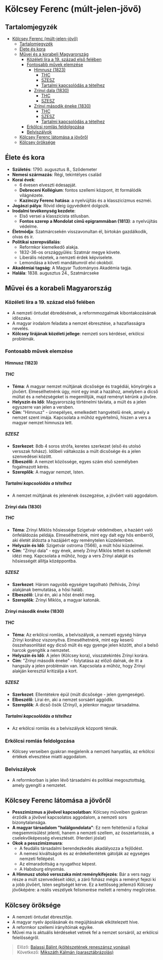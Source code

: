 # Kölcsey Ferenc (múlt-jelen-jövő)

## Tartalomjegyzék
- [Kölcsey Ferenc (múlt-jelen-jövő)](#kölcsey-ferenc-múlt-jelen-jövő)
  - [Tartalomjegyzék](#tartalomjegyzék)
  - [Élete és kora](#élete-és-kora)
  - [Művei és a korabeli Magyarország](#művei-és-a-korabeli-magyarország)
    - [Közéleti líra a 19. század első felében](#közéleti-líra-a-19-század-első-felében)
    - [Fontosabb művek elemzése](#fontosabb-művek-elemzése)
      - [Himnusz (1823)](#himnusz-1823)
        - [THC](#thc)
        - [SZESZ](#szesz)
        - [Tartalmi kapcsolódás a tételhez](#tartalmi-kapcsolódás-a-tételhez)
      - [Zrínyi dala (1830)](#zrínyi-dala-1830)
        - [THC](#thc-1)
        - [SZESZ](#szesz-1)
      - [Zrínyi második éneke (1830)](#zrínyi-második-éneke-1830)
        - [THC](#thc-2)
        - [SZESZ](#szesz-2)
        - [Tartalmi kapcsolódás a tételhez](#tartalmi-kapcsolódás-a-tételhez-1)
    - [Erkölcsi romlás feldolgozása](#erkölcsi-romlás-feldolgozása)
    - [Belviszályok](#belviszályok)
  - [Kölcsey Ferenc látomása a jövőről](#kölcsey-ferenc-látomása-a-jövőről)
  - [Kölcsey öröksége](#kölcsey-öröksége)

## Élete és kora

- **Születés**: 1790. augusztus 8., Sződemeter
- **Nemesi származás**: Régi, tekintélyes család
- **Korai évek**:
  - 6 évesen elveszti édesapját.
  - **Debreceni Kollégium**: fontos szellemi központ, itt formálódik világnézete.
  - **Kazinczy Ferenc hatása**: a nyelvújítás és a klasszicizmus eszméi.
- **Jogászi pálya**: Rövid ideig ügyvédként dolgozik.
- **Irodalmi tevékenység kezdete**:
  - Első versei a klasszicista stílusban.
  - **Fontos szerep a Mondolat című epigrammában (1813)**: a nyelvújítás védelme.
- **Életmódja**: Szatmárcsekén visszavonultan él, birtokán gazdálkodik, olvas és ír.
- **Politikai szerepvállalás**:
  - Reformkor kiemelkedő alakja.
  - 1832-36-os országgyűlés: Szatmár megye követe.
  - Liberális nézetek, a nemzeti érdek képviselete.
  - Lemondása a követi mandátumról elvi okokból.
- **Akadémiai tagság**: A Magyar Tudományos Akadémia tagja.
- **Halála**: 1838. augusztus 24., Szatmárcseke

## Művei és a korabeli Magyarország

### Közéleti líra a 19. század első felében

- A nemzeti öntudat ébredésének, a reformmozgalmak kibontakozásának időszaka.
- A magyar irodalom feladata a nemzet ébresztése, a hazafiasságra nevelés.
- **Kölcsey lírájának közéleti jellege**: nemzeti sors kérdései, erkölcsi problémák.

### Fontosabb művek elemzése

#### Himnusz (1823)

##### THC

- **Téma**: A magyar nemzet múltjának dicsősége és tragédiái, könyörgés a jövőért. Elmesélhetnénk úgy, mint egy imát a hazához, amelyben a dicső múltat és a nehézségeket is megemlítjük, majd reményt kérünk a jövőre.
- **Helyszín és Idő**: Magyarország történelmi távlata, a múlt és a jelen egyszerre van jelen a versben.
- **Cím**: "Himnusz" - ünnepélyes, emelkedett hangvételű ének, amely a nemzet szent imája. Kapcsolata a műhöz egyértelmű, hiszen a vers a magyar nemzet himnusza lett.

##### SZESZ

- **Szerkezet**: 8db 4 soros strófa, keretes szerkezet (első és utolsó versszak fohász). Időbeli váltakozás a múlt dicsősége és a jelen szenvedései között.
- **Elbeszélő**: A nemzet közössége, egyes szám első személyben fogalmazott kérés.
- **Szereplők**: A magyar nemzet, Isten.

##### Tartalmi kapcsolódás a tételhez

- A nemzet múltjának és jelenének összegzése, a jövőért való aggodalom.


#### Zrínyi dala (1830)

##### THC

- **Téma**: Zrínyi Miklós hősiessége Szigetvár védelmében, a hazáért való önfeláldozás példája. Elmesélhetnénk, mint egy dalt egy hős emberről, aki életét áldozta a hazájáért egy reménytelen küzdelemben.
- **Helyszín és Idő**: Szigetvár ostroma (1566), a múlt hősi küzdelmei.
- **Cím**: "Zrínyi dala" - egy ének, amely Zrínyi Miklós tetteit és szellemét idézi meg. Kapcsolata a műhöz, hogy a vers Zrínyi alakját és hősiességét állítja középpontba.

##### SZESZ

- **Szerkezet**: Három nagyobb egységre tagolható (felhívás, Zrínyi alakjának bemutatása, a hősi halál).
- **Elbeszélő**: Lírai én, aki a hőst énekli meg.
- **Szereplők**: Zrínyi Miklós, a magyar katonák.

#### Zrínyi második éneke (1830)

##### THC

- **Téma**: Az erkölcsi romlás, a belviszályok, a nemzeti egység hiánya Zrínyi korához viszonyítva. Elmesélhetnénk, mint egy keserű összehasonlítást egy dicső múlt és egy gyenge jelen között, ahol a belső harcok gyengítik a nemzetet.
- **Helyszín és Idő**: A jelen (Kölcsey kora), visszatekintés Zrínyi korára.
- **Cím**: "Zrínyi második éneke" - folytatása az előző dalnak, de itt a hangsúly a jelen problémáin van. Kapcsolata a műhöz, hogy Zrínyi alakján keresztül kritizálja a kort.

##### SZESZ

- **Szerkezet**: Ellentétekre épül (múlt dicsősége - jelen gyengesége).
- **Elbeszélő**: Lírai én, aki a nemzet sorsáért aggódik.
- **Szereplők**: A dicső ősök (Zrínyi), a jelenkor magyar társadalma.

##### Tartalmi kapcsolódás a tételhez

- Az erkölcsi romlás és a belviszályok központi témák.

### Erkölcsi romlás feldolgozása

- Kölcsey verseiben gyakran megjelenik a nemzeti hanyatlás, az erkölcsi értékek elvesztése miatti aggodalom.

### Belviszályok

- A reformkorban is jelen lévő társadalmi és politikai megosztottság, amely gyengíti a nemzetet.

## Kölcsey Ferenc látomása a jövőről

- **Pesszimizmus a jövővel kapcsolatban**: Kölcsey műveiben gyakran érződik a jövővel kapcsolatos aggodalom, a nemzeti sors bizonytalansága.
- **A magyar társadalom "halálgondolata"**: Ez nem feltétlenül a fizikai megsemmisülést jelenti, hanem a nemzeti szellem, az összetartozás, a cselekvőképesség elvesztését. (Herderi jóslat)
- **Okok a pesszimizmusra**: 
  - A feudális társadalmi berendezkedés akadályozza a fejlődést.
  - A nemesi kiváltságok és az érdekellentétek gátolják az egységes nemzeti fellépést.
  - Az elmaradottság a nyugathoz képest.
  - A Habsburg elnyomás.
- **A Himnusz utolsó versszaka mint reménykifejezés**: Bár a vers nagy része a múlt szenvedéseit idézi, a záró fohász mégis a reményt fejezi ki a jobb jövőért, Isten segítségét kérve. Ez a kettősség jellemző Kölcsey jövőképére: a reális veszélyek felismerése mellett a remény megőrzése.

## Kölcsey öröksége
- A nemzeti öntudat ébresztője.
- A magyar nyelv ápolásának és megújításának elkötelezett híve.
- A reformkor szellemi irányítóinak egyike.
- Művei ma is aktuális kérdéseket vetnek fel a nemzet sorsáról, az erkölcsi felelősségről.

> Előző: [Balassi Bálint (költészetének reneszánsz vonásai)](./06_balassi.md)\
> Következő: [Mikszáth Kálmán (parasztábrázolás)](./08_mikszath.md)